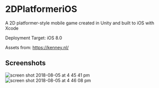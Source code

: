# 2DPlatformeriOS

A 2D platformer-style mobile game created in Unity and built to iOS with Xcode

Deployment Target: iOS 8.0

Assets from: https://kenney.nl/

## Screenshots

![screen shot 2018-08-05 at 4 45 41 pm](https://user-images.githubusercontent.com/40043090/43691291-4738fa7e-98cf-11e8-92f1-4252df7e02ae.png)
![screen shot 2018-08-05 at 4 46 08 pm](https://user-images.githubusercontent.com/40043090/43691292-474df528-98cf-11e8-90a6-01026a5fb482.png)
